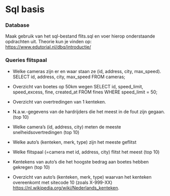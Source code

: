 # Sql basis

### Database
Maak gebruik van het sql-bestand flits.sql en voer hierop onderstaande opdrachten uit.
Theorie kun je vinden op: https://www.edutorial.nl/dbq/introductie/

### Queries flitspaal
* Welke cameras zijn er en waar staan ze (id, address, city, max_speed).
SELECT id, address, city, max_speed
FROM cameras;
* Overzicht van boetes op 50km wegen
SELECT id, speed_limit, speed_excess, fine, created_at
FROM fines
WHERE speed_limit = 50;
* Overzicht van overtredingen van 1 kenteken.


* N.a.w.-gegevens van de hardrijders die het meest in de fout zijn gegaan. (top 10)


* Welke camera’s (id, address, city) meten de meeste snelheidsovertredingen (top 10)


* Welke auto’s (kenteken, merk, type) zijn het meeste geflitst


* Welke flitspaal (=camera met id, address, city) flitst het meest (top 10)



* Kentekens van auto’s die het hoogste bedrag aan boetes hebben gekregen (top 10)


* Overzicht van auto’s (kenteken, merk, type) waarvan het kenteken overeenkomt met sitecode 10 (zoals X-999-XX) https://nl.wikipedia.org/wiki/Nederlands_kenteken.
